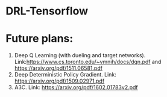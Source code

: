 # DRL-Tensorflow

# Future plans:
1. Deep Q Learning (with dueling and target networks). Link:https://www.cs.toronto.edu/~vmnih/docs/dqn.pdf and https://arxiv.org/pdf/1511.06581.pdf
1. Deep Deterministic Policy Gradient. Link: https://arxiv.org/pdf/1509.02971.pdf
2. A3C. Link: https://arxiv.org/pdf/1602.01783v2.pdf
